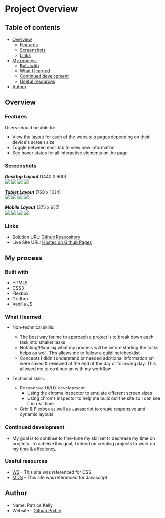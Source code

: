 # Project Overview

## Table of contents

-  [Overview](#overview)
   -  [Features](#features)
   -  [Screenshots](#screenshots)
   -  [Links](#links)
-  [My process](#my-process)
   -  [Built with](#built-with)
   -  [What I learned](#what-i-learned)
   -  [Continued development](#continued-development)
   -  [Useful resources](#useful-resources)
-  [Author](#author)

## Overview

### Features

Users should be able to:

- View the layout for each of the website's pages depending on their device's screen size
- Toggle between each tab to view new information 
- See hover states for all interactive elements on the page

### Screenshots

***Desktop Layout*** (1440 X 900)\
![](./screenshots/home.png)
![](./screenshots/destination.png)
![](./screenshots/crew.png)
![](./screenshots/technology.png)

***Tablet Layout*** (768 x 1024)\
![](./screenshots/home-tablet.png)
![](./screenshots/destination-tablet.png)
![](./screenshots/crew-tablet.png)
![](./screenshots/technology-tablet.png)

***Mobile Layout*** (375 x 667) \
![](./screenshots/home-mobile.png)
![](./screenshots/destination-mobile.png)
![](./screenshots/crew-mobile.png)
![](./screenshots/technology-mobile.png)

### Links

- Solution URL: [Github Respository](https://github.com/patrice111/space-tour.git)
- Live Site URL: [Hosted on Github Pages](https://patrice111.github.io/space-tour/)

## My process

### Built with

- HTML5 
- CSS3
- Flexbox
- Gridbox
- Vanilla JS

### What I learned

-  Non-technical skills:

   -    The best way for me to approach a project is to break down each task into smaller tasks 
   -    Notating/Planning what my process will be before starting the tasks helps as well. This allows me to follow a    guildline/checklist 
   -    Concepts I didn't understand or needed additional information on were saved & reviewed at the end of the day or following day. This allowed me to continue on with my workflow. 

-  Technical skills:
   -  Responsive UI/UX development
      -  Using the chrome inspector to emulate different screen sizes 
      -  Using chrome inspector to help me build out the site so I can see it in real time
   -  Grid & Flexbox as well as Javascript to create responsive and dynamic layouts

### Continued development

-  My goal is to continue to fine-tune my skillset to decrease my time on projects. To acheive this goal, I intend on creating projects to work on my time & effeciency. 

### Useful resources

-  [W3](https://www.w3schools.com/) - This site was referenced for CSS
-  [MDN](https://developer.mozilla.org/en-US/docs/Web/JavaScript) - This site was referenced for Javascript

## Author

-  Name: Patrice Kelly
-  Website - [Github Profile](https://github.com/patrice111)


